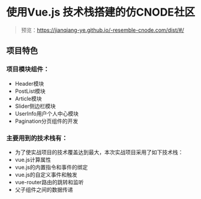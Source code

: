 # 使用Vue.js 技术栈搭建的仿CNODE社区


> 预览：https://jianqiang-ye.github.io/-resemble-cnode.com/dist/#/

## 项目特色

### 项目模块组件：
- Header模块
- PostList模块
- Article模块
- Slider侧边栏模块
- UserInfo用户个人中心模块
- Pagination分页组件的开发
### 主要用到的技术栈有：
- 为了使实战项目的技术覆盖达到最大，本次实战项目采用了如下技术栈：
- vue.js计算属性
- vue.js的内置指令和事件的绑定
- vue.js的自定义事件和触发
- vue-router路由的跳转和监听
- 父子组件之间的数据传递


